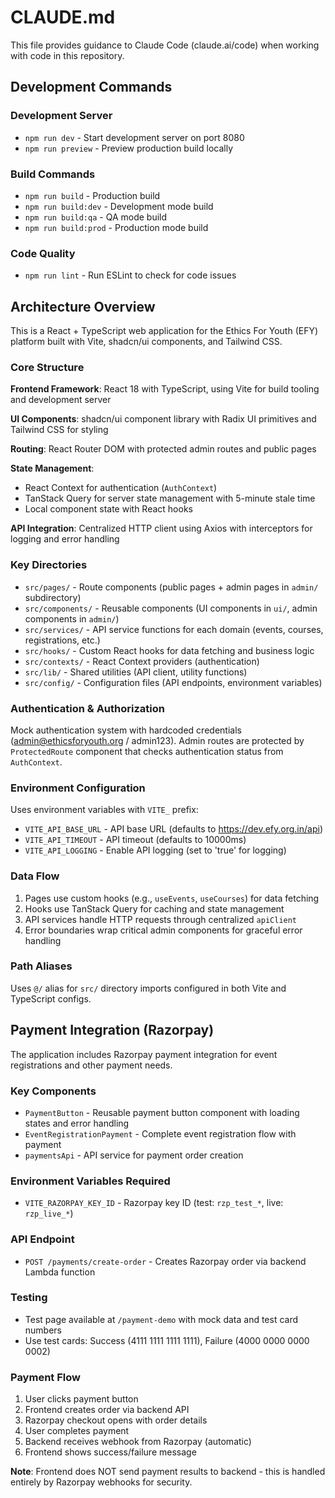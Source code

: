 # CLAUDE.md

This file provides guidance to Claude Code (claude.ai/code) when working with code in this repository.

## Development Commands

### Development Server
- `npm run dev` - Start development server on port 8080
- `npm run preview` - Preview production build locally

### Build Commands  
- `npm run build` - Production build
- `npm run build:dev` - Development mode build
- `npm run build:qa` - QA mode build  
- `npm run build:prod` - Production mode build

### Code Quality
- `npm run lint` - Run ESLint to check for code issues

## Architecture Overview

This is a React + TypeScript web application for the Ethics For Youth (EFY) platform built with Vite, shadcn/ui components, and Tailwind CSS.

### Core Structure

**Frontend Framework**: React 18 with TypeScript, using Vite for build tooling and development server

**UI Components**: shadcn/ui component library with Radix UI primitives and Tailwind CSS for styling

**Routing**: React Router DOM with protected admin routes and public pages

**State Management**: 
- React Context for authentication (`AuthContext`)
- TanStack Query for server state management with 5-minute stale time
- Local component state with React hooks

**API Integration**: Centralized HTTP client using Axios with interceptors for logging and error handling

### Key Directories

- `src/pages/` - Route components (public pages + admin pages in `admin/` subdirectory)
- `src/components/` - Reusable components (UI components in `ui/`, admin components in `admin/`)
- `src/services/` - API service functions for each domain (events, courses, registrations, etc.)
- `src/hooks/` - Custom React hooks for data fetching and business logic
- `src/contexts/` - React Context providers (authentication)
- `src/lib/` - Shared utilities (API client, utility functions)
- `src/config/` - Configuration files (API endpoints, environment variables)

### Authentication & Authorization

Mock authentication system with hardcoded credentials (admin@ethicsforyouth.org / admin123). Admin routes are protected by `ProtectedRoute` component that checks authentication status from `AuthContext`.

### Environment Configuration

Uses environment variables with `VITE_` prefix:
- `VITE_API_BASE_URL` - API base URL (defaults to https://dev.efy.org.in/api)
- `VITE_API_TIMEOUT` - API timeout (defaults to 10000ms)
- `VITE_API_LOGGING` - Enable API logging (set to 'true' for logging)

### Data Flow

1. Pages use custom hooks (e.g., `useEvents`, `useCourses`) for data fetching
2. Hooks use TanStack Query for caching and state management
3. API services handle HTTP requests through centralized `apiClient`
4. Error boundaries wrap critical admin components for graceful error handling

### Path Aliases

Uses `@/` alias for `src/` directory imports configured in both Vite and TypeScript configs.

## Payment Integration (Razorpay)

The application includes Razorpay payment integration for event registrations and other payment needs.

### Key Components
- `PaymentButton` - Reusable payment button component with loading states and error handling
- `EventRegistrationPayment` - Complete event registration flow with payment
- `paymentsApi` - API service for payment order creation

### Environment Variables Required
- `VITE_RAZORPAY_KEY_ID` - Razorpay key ID (test: `rzp_test_*`, live: `rzp_live_*`)

### API Endpoint
- `POST /payments/create-order` - Creates Razorpay order via backend Lambda function

### Testing
- Test page available at `/payment-demo` with mock data and test card numbers
- Use test cards: Success (4111 1111 1111 1111), Failure (4000 0000 0000 0002)

### Payment Flow
1. User clicks payment button
2. Frontend creates order via backend API
3. Razorpay checkout opens with order details
4. User completes payment
5. Backend receives webhook from Razorpay (automatic)
6. Frontend shows success/failure message

**Note**: Frontend does NOT send payment results to backend - this is handled entirely by Razorpay webhooks for security.